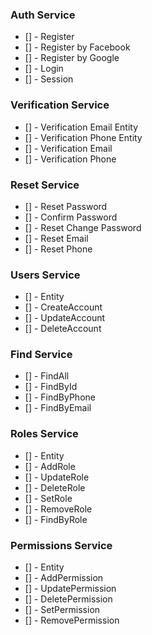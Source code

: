 ### Auth Service

- [] - Register
- [] - Register by Facebook
- [] - Register by Google
- [] - Login
- [] - Session

### Verification Service

- [] - Verification Email Entity
- [] - Verification Phone Entity
- [] - Verification Email
- [] - Verification Phone

### Reset Service

- [] - Reset Password
- [] - Confirm Password
- [] - Reset Change Password
- [] - Reset Email
- [] - Reset Phone
  
### Users Service

- [] - Entity
- [] - CreateAccount
- [] - UpdateAccount
- [] - DeleteAccount
  
### Find Service

- [] - FindAll
- [] - FindById
- [] - FindByPhone
- [] - FindByEmail

### Roles Service

- [] - Entity
- [] - AddRole
- [] - UpdateRole
- [] - DeleteRole
- [] - SetRole
- [] - RemoveRole
- [] - FindByRole

### Permissions Service

- [] - Entity
- [] - AddPermission
- [] - UpdatePermission
- [] - DeletePermission
- [] - SetPermission
- [] - RemovePermission